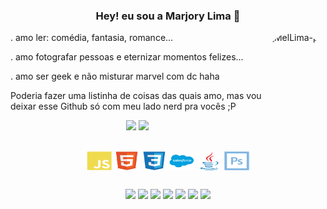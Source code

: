 
### <div align = "center">Hey! eu sou a Marjory Lima 👋</div>
<div align = "right">
<img align="right" alt="MelLima-pic" height="150" style="border-radius:50px;" src="https://user-images.githubusercontent.com/117916420/215355695-cb65fa12-39bc-4bf4-925d-7de836304d44.gif">
</div>
<div align = "left">
  <p>. amo ler: comédia, fantasia, romance... </p>
  <p>. amo fotografar pessoas e eternizar momentos felizes... </p>
  <p>. amo ser geek e não misturar marvel com dc haha </p>
  <p> Poderia fazer uma listinha de coisas das quais amo, mas vou deixar esse Github só com meu lado nerd pra vocês ;P </P>
</div>

<!--
**marjorylima/marjorylima** is a ✨ _special_ ✨ repository because its `README.md` (this file) appears on your GitHub profile.

Here are some ideas to get you started:

- 🔭 I’m currently working on ...
- 🌱 I’m currently learning ...
- 👯 I’m looking to collaborate on ...
- 🤔 I’m looking for help with ...
- 💬 Ask me about ...
- 📫 How to reach me: ...
- 😄 Pronouns: ...
- ⚡ Fun fact: ...
-->

<!--
<div>
  <a href="https://github.com/marjorylima">
  <img height="180em"   align="center" src="https://github-readme-stats.vercel.app/api?username=marjorylima&show_icons=true&theme=react&include_all_commits=true&count_private=true"/>
  <img height="180em"  align="center" src="https://github-readme-stats.vercel.app/api/top-langs/?username=marjorylima&layout=compact&langs_count=7&theme=react" />

  <img align="center" width="148" height="180" src="https://media1.tenor.com/images/68e8337fb4eb7e40645d832c64762a8b/tenor.gif?itemid=19443613">
</div>
-->


<div>
<p align = "center">
  <img src = "https://github-readme-stats.vercel.app/api?username=marjorylima&show_icons=true&theme=dracula&line_height=27">
  <img src = "https://github-readme-stats.vercel.app/api/top-langs/?username=marjorylima&hide=css,html&theme=dracula">
  
  <!--<img src = "https://github-readme-stats.vercel.app/api/top-langs/?username=marjorylima&layout=compact">
  <img src = "https://github-readme-stats.vercel.app/api/pin/?username=marjorylima&repo=github-readme-stats">-->
</p>
  
</div>



<div style="display: inline_block" align="center"><br>
  <img align="center" alt="MelLima-Js" height="30" width="40" src="https://raw.githubusercontent.com/devicons/devicon/master/icons/javascript/javascript-plain.svg">
  <!-- -->
  <img align="center" alt="MelLima-HTML" height="30" width="40" src="https://raw.githubusercontent.com/devicons/devicon/master/icons/html5/html5-original.svg">
  <img align="center" alt="MelLima-CSS" height="30" width="40" src="https://raw.githubusercontent.com/devicons/devicon/master/icons/css3/css3-original.svg">
  <img align="center" alt="MelLima-Salesforce" height="30" width="40" src="https://raw.githubusercontent.com/devicons/devicon/1119b9f84c0290e0f0b38982099a2bd027a48bf1/icons/salesforce/salesforce-original.svg">
  <img align="center" alt="MelLima-Java" height="30" width="40" src="https://raw.githubusercontent.com/devicons/devicon/1119b9f84c0290e0f0b38982099a2bd027a48bf1/icons/java/java-original.svg">
  <img align="center" alt="MelLima-Ps" height="30" width="40" src="https://raw.githubusercontent.com/devicons/devicon/1119b9f84c0290e0f0b38982099a2bd027a48bf1/icons/photoshop/photoshop-line.svg">
  <!--
  <img align="center" alt="MelLima-React" height="30" width="40" src="https://cdn.jsdelivr.net/gh/devicons/devicon@v2.15.1/devicon.min.css">
  -->

  
  
</div>

##

<div align="center"> 
  <a href="http://www.marjorylima.com" target="_blank"><img src="https://img.shields.io/badge/website-000000?style=for-the-badge&logo=About.me&logoColor=white" target="_blank"></a>
  <a href="https://www.youtube.com/channel/UCML9jFodlofH625tQ3U-J4g" target="_blank"><img src="https://img.shields.io/badge/YouTube-FF0000?style=for-the-badge&logo=youtube&logoColor=white" target="_blank"></a>
  <a href="https://instagram.com/marjoryalima" target="_blank"><img src="https://img.shields.io/badge/-Instagram-%23E4405F?style=for-the-badge&logo=instagram&logoColor=white" target="_blank"></a>
 	<a href="https://twitter.com/LimMarjory" target="_blank"><img src="https://img.shields.io/badge/Twitch-9146FF?style=for-the-badge&logo=twitch&logoColor=white" target="_blank"></a>
 <a href="https://api.whatsapp.com/send?phone=5531975020841&text=" target="_blank"><img src="https://img.shields.io/badge/WhatsApp-25D366?style=for-the-badge&logo=whatsapp&logoColor=white" target="_blank"></a> 
  <a href = "mailto:marjory.lim@gmail.com"><img src="https://img.shields.io/badge/-Gmail-%23333?style=for-the-badge&logo=gmail&logoColor=white" target="_blank"></a>
  <a href="https://www.linkedin.com/in/marjory-lima-devsalesforce" target="_blank"><img src="https://img.shields.io/badge/-LinkedIn-%230077B5?style=for-the-badge&logo=linkedin&logoColor=white" target="_blank"></a> 
  </div>
  
  
  <!--
  <div>
![Snake animation](https://github.com/marjorylima/marjorylima/blob/output/github-contribution-grid-snake.svg)
![Snake animation](https://github.com/marjorylima/marjorylima/blob/output/github-contribution-grid-snake.svg)
  </div>
 

  [![readme](https://github-readme-stats.vercel.app/api/pin/?username=marjorylima&repo=marjorylima&theme=dracula)](https://github.com/marjorylima/marjorylima)
  -->
